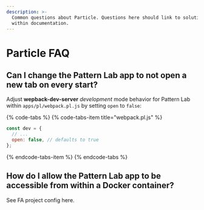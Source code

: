 ```yaml
---
description: >-
  Common questions about Particle. Questions here should link to solutions
  within documentation.
---
```


# Particle FAQ

## Can I change the Pattern Lab app to not open a new tab on every start?

Adjust **wepback-dev-server** _development_ mode behavior for Pattern Lab within `apps/pl/webpack.pl.js` by setting `open` to `false`:

{% code-tabs %}
{% code-tabs-item title="webpack.pl.js" %}
```javascript
const dev = {
  // ...
  open: false, // defaults to true
};
```
{% endcode-tabs-item %}
{% endcode-tabs %}

## How do I allow the Pattern Lab app to be accessible from within a Docker container?

See FA project config here.



